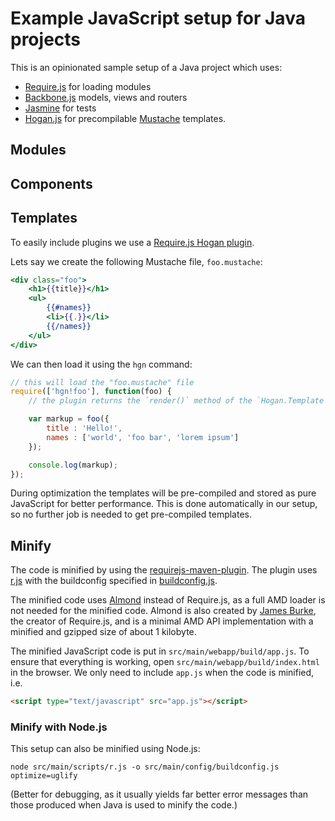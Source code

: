 Example JavaScript setup for Java projects
==========================================

This is an opinionated sample setup of a Java project which uses:

* [Require.js](http://requirejs.org/) for loading modules
* [Backbone.js](http://backbonejs.org) models, views and routers
* [Jasmine](http://pivotal.github.com/jasmine/) for tests
* [Hogan.js](http://twitter.github.com/hogan.js/) for precompilable
  [Mustache](http://mustache.github.com/) templates.

Modules
-------

Components
----------

Templates
---------

To easily include plugins we use a
[Require.js Hogan plugin](https://github.com/millermedeiros/requirejs-hogan-plugin). 

Lets say we create the following Mustache file, `foo.mustache`:

```mustache
<div class="foo">
    <h1>{{title}}</h1>
    <ul>
        {{#names}}
        <li>{{.}}</li>
        {{/names}}
    </ul>
</div>
```

We can then load it using the `hgn` command:

```javascript
// this will load the "foo.mustache" file
require(['hgn!foo'], function(foo) {
    // the plugin returns the `render()` method of the `Hogan.Template`

    var markup = foo({
        title : 'Hello!',
        names : ['world', 'foo bar', 'lorem ipsum']
    });

    console.log(markup);
});
```

During optimization the templates will be pre-compiled and stored as
pure JavaScript for better performance. This is done automatically in
our setup, so no further job is needed to get pre-compiled templates.

Minify
------

The code is minified by using the
[requirejs-maven-plugin](https://github.com/mcheely/requirejs-maven-plugin).
The plugin uses [r.js](https://github.com/jrburke/r.js) with the 
buildconfig specified in
[buildconfig.js](https://github.com/kjbekkelund/requirejs-java/blob/master/src/main/config/buildconfig.js).

The minified code uses [Almond](https://github.com/jrburke/almond)
instead of Require.js, as a full AMD loader is not needed for the
minified code. Almond is also created by [James
Burke](https://github.com/jrburke), the creator of Require.js, and is a
minimal AMD API implementation with a minified and gzipped size of about
1 kilobyte.

The minified JavaScript code is put in `src/main/webapp/build/app.js`.
To ensure that everything is working, open
`src/main/webapp/build/index.html` in the browser. We only need to
include `app.js` when the code is minified, i.e.

```html
<script type="text/javascript" src="app.js"></script>
```

### Minify with Node.js

This setup can also be minified using Node.js:

```
node src/main/scripts/r.js -o src/main/config/buildconfig.js optimize=uglify
```

(Better for debugging, as it usually yields far better error messages
than those produced when Java is used to minify the code.)
